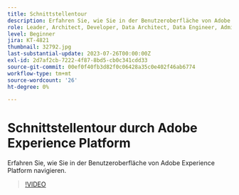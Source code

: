 ```yaml
---
title: Schnittstellentour
description: Erfahren Sie, wie Sie in der Benutzeroberfläche von Adobe Experience Platform navigieren.
role: Leader, Architect, Developer, Data Architect, Data Engineer, Admin, User
level: Beginner
jira: KT-4821
thumbnail: 32792.jpg
last-substantial-update: 2023-07-26T00:00:00Z
exl-id: 2d7af2cb-7222-4f87-8bd5-cb0c341cdd33
source-git-commit: 00ef0f40fb3d82f0c06428a35c0e402f46ab6774
workflow-type: tm+mt
source-wordcount: '26'
ht-degree: 0%

---
```


# Schnittstellentour durch Adobe Experience Platform

Erfahren Sie, wie Sie in der Benutzeroberfläche von Adobe Experience Platform navigieren.

>[!VIDEO](https://video.tv.adobe.com/v/32792?learn=on)


